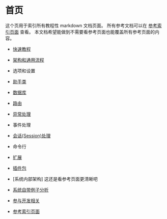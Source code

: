 # 首页

这个页用于索引所有教程性 markdown 文档页面。
所有参考文档可以在 [参考索引页面](ref/index.md) 查看。
本文档希望能做到不需要看参考页面也能覆盖所有参考页面的内容。


- [快速教程](tutorial-quickstart.md)
- [架构和通用流程](tutorial-general.md)
- 选项和设置
- [助手类](tutorial-helper.md)
- [数据库](tutorial-db.md)
- [路由](tutorial-route.md)
- [异常处理](tutorial-exception.md)
- 事件处理
- [会话(Session)处理](tutorial-session.md)
- 命令行
- [扩展](tutorial-extension.md)
- [插件包](tutorial-plugin.md)
- [系统内部架构] 这还是看参考页面更清晰吧

- [系统自带例子分析](tutorial-sample.md)
- [参与开发相关](tutorial-support.md)
- [参考索引页面](ref/index.md)